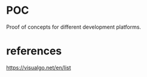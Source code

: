 # POC
Proof of concepts for different development platforms.

# references
https://visualgo.net/en/list
